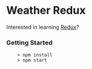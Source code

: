 # Weather Redux

Interested in learning [Redux](https://www.udemy.com/react-redux/)?

### Getting Started

```
	> npm install
	> npm start
```
